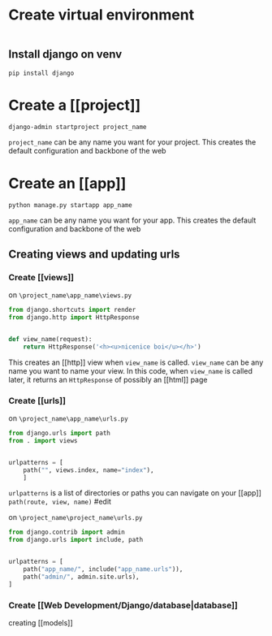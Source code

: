 # Create virtual environment
```
```

## Install django on venv
```shell
pip install django
```

# Create a [[project]]
```shell
django-admin startproject project_name
```

`project_name` can be any name you want for your project. This creates the default configuration and backbone of the web


# Create an [[app]]
```Shell
python manage.py startapp app_name
```
`app_name` can be any name you want for your app. This creates the default configuration and backbone of the web

## Creating views and updating urls

### Create [[views]]
on `\project_name\app_name\views.py` 

```python
from django.shortcuts import render
from django.http import HttpResponse


def view_name(request):
    return HttpResponse('<h><u>nicenice boi</u></h>')
```

This creates an [[http]] view when `view_name` is called. `view_name` can be any name you want to name your view. In this code, when `view_name` is called later, it returns an `HttpResponse` of possibly an [[html]] page

### Create [[urls]]
on `\project_name\app_name\urls.py` 
```python
from django.urls import path
from . import views


urlpatterns = [
    path("", views.index, name="index"),
    ]
```

`urlpatterns` is a list of directories or paths you can navigate on your [[app]]
`path(route, view, name)`
#edit

on `\project_name\project_name\urls.py` 
```python
from django.contrib import admin
from django.urls import include, path


urlpatterns = [
    path("app_name/", include("app_name.urls")),
    path("admin/", admin.site.urls),
]
```

### Create [[Web Development/Django/database|database]]
creating [[models]]
